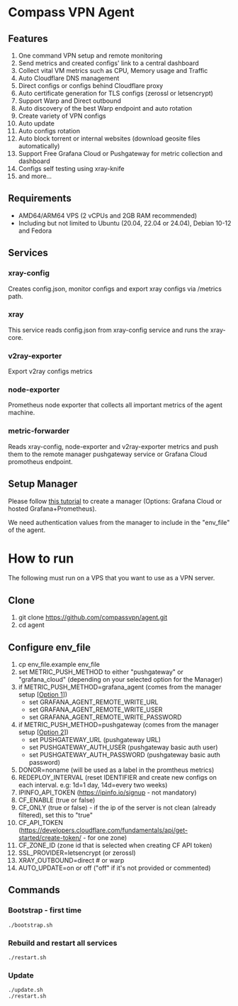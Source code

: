 # Compass VPN Agent

## Features
1. One command VPN setup and remote monitoring
2. Send metrics and created configs' link to a central dashboard
3. Collect vital VM metrics such as CPU, Memory usage and Traffic 
4. Auto Cloudflare DNS management
5. Direct configs or configs behind Cloudflare proxy
6. Auto certificate generation for TLS configs (zerossl or letsencrypt)
7. Support Warp and Direct outbound
8. Auto discovery of the best Warp endpoint and auto rotation
9. Create variety of VPN configs
10. Auto update
11. Auto configs rotation
12. Auto block torrent or internal websites (download geosite files automatically)
13. Support Free Grafana Cloud or Pushgateway for metric collection and dashboard
14. Configs self testing using xray-knife
15. and more...

## Requirements

* AMD64/ARM64 VPS (2 vCPUs and 2GB RAM recommended)
* Including but not limited to Ubuntu (20.04, 22.04 or 24.04), Debian 10-12 and Fedora

## Services

### xray-config
Creates config.json, monitor configs and export xray configs via /metrics path.

### xray
This service reads config.json from xray-config service and runs the xray-core.

### v2ray-exporter
Export v2ray configs metrics

### node-exporter
Prometheus node exporter that collects all important metrics of the agent machine.

### metric-forwarder
Reads xray-config, node-exporter and v2ray-exporter metrics and push them to the remote manager pushgateway service or Grafana Cloud promotheus endpoint.

## Setup Manager
Please follow [this tutorial](https://github.com/compassvpn/manager) to create a manager (Options: Grafana Cloud or hosted Grafana+Prometheus). 

We need authentication values from the manager to include in the "env_file" of the agent.

# How to run

The following must run on a VPS that you want to use as a VPN server.

## Clone
1. git clone https://github.com/compassvpn/agent.git
2. cd agent

## Configure env_file
1. cp env_file.example env_file
2. set METRIC_PUSH_METHOD to either "pushgateway" or "grafana_cloud" (depending on your selected option for the Manager)
3. if METRIC_PUSH_METHOD=grafana_agent (comes from the manager setup [[Option 1](https://github.com/compassvpn/manager?tab=readme-ov-file#option-1-use-garafana-cloud)])
      * set GRAFANA_AGENT_REMOTE_WRITE_URL
      * set GRAFANA_AGENT_REMOTE_WRITE_USER
      * set GRAFANA_AGENT_REMOTE_WRITE_PASSWORD
4. if METRIC_PUSH_METHOD=pushgateway (comes from the manager setup [[Option 2](https://github.com/compassvpn/manager?tab=readme-ov-file#option-2-deploy-your-own-server)])
      * set PUSHGATEWAY_URL (pushgateway URL)
      * set PUSHGATEWAY_AUTH_USER (pushgateway basic auth user)
      * set PUSHGATEWAY_AUTH_PASSWORD (pushgateway basic auth password)
5. DONOR=noname (will be used as a label in the promtheus metrics)
6. REDEPLOY_INTERVAL (reset IDENTIFIER and create new configs on each interval. e.g: 1d=1 day, 14d=every two weeks)
7. IPINFO_API_TOKEN (https://ipinfo.io/signup - not mandatory)
8. CF_ENABLE (true or false)
9. CF_ONLY (true or false) - if the ip of the server is not clean (already filtered), set this to "true"
10. CF_API_TOKEN (https://developers.cloudflare.com/fundamentals/api/get-started/create-token/ - for one zone)
11. CF_ZONE_ID (zone id that is selected when creating CF API token)
12. SSL_PROVIDER=letsencrypt (or zerossl)
13. XRAY_OUTBOUND=direct # or warp
14. AUTO_UPDATE=on or off ("off" if it's not provided or commented)

## Commands

### Bootstrap - first time
```
./bootstrap.sh
```

### Rebuild and restart all services
```
./restart.sh
```

### Update
```
./update.sh
./restart.sh
```

